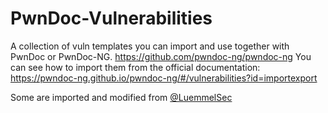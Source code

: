 # PwnDoc-Vulnerabilities
A collection of vuln templates you can import and use together with PwnDoc or PwnDoc-NG.
https://github.com/pwndoc-ng/pwndoc-ng
You can see how to import them from the official documentation: https://pwndoc-ng.github.io/pwndoc-ng/#/vulnerabilities?id=importexport

Some are imported and modified from [@LuemmelSec](https://github.com/LuemmelSec)
